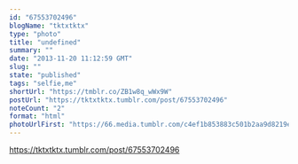 ```yaml
---
id: "67553702496"
blogName: "tktxtktx"
type: "photo"
title: "undefined"
summary: ""
date: "2013-11-20 11:12:59 GMT"
slug: ""
state: "published"
tags: "selfie,me"
shortUrl: "https://tmblr.co/ZB1w8q_wWx9W"
postUrl: "https://tktxtktx.tumblr.com/post/67553702496"
noteCount: "2"
format: "html"
photoUrlFirst: "https://66.media.tumblr.com/c4ef1b853883c501b2aa9d8219ee989e/tumblr_mwk75njc0r1slxn9qo1_1280.png"
---
```


https://tktxtktx.tumblr.com/post/67553702496